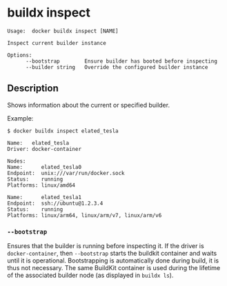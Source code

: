 # buildx inspect

```
Usage:  docker buildx inspect [NAME]

Inspect current builder instance

Options:
      --bootstrap        Ensure builder has booted before inspecting
      --builder string   Override the configured builder instance
```

## Description

Shows information about the current or specified builder.

Example:

```console
$ docker buildx inspect elated_tesla

Name:   elated_tesla
Driver: docker-container

Nodes:
Name:      elated_tesla0
Endpoint:  unix:///var/run/docker.sock
Status:    running
Platforms: linux/amd64

Name:      elated_tesla1
Endpoint:  ssh://ubuntu@1.2.3.4
Status:    running
Platforms: linux/arm64, linux/arm/v7, linux/arm/v6
```

### `--bootstrap`

Ensures that the builder is running before inspecting it. If the driver is
`docker-container`, then `--bootstrap` starts the buildkit container and waits
until it is operational. Bootstrapping is automatically done during build, it is
thus not necessary. The same BuildKit container is used during the lifetime of
the associated builder node (as displayed in `buildx ls`).
